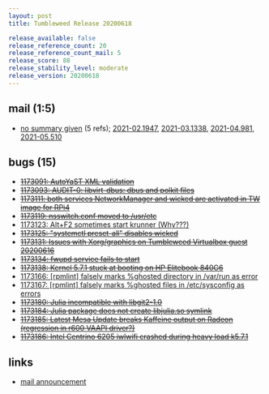 ```yaml
---
layout: post
title: Tumbleweed Release 20200618

release_available: false
release_reference_count: 20
release_reference_count_mail: 5
release_score: 88
release_stability_level: moderate
release_version: 20200618
---
```


## mail (1:5)

- [no summary given](https://github.com/boombatower/tumbleweed-review/issues/10) (5 refs); [2021-02.1947](https://github.com/boombatower/tumbleweed-review/issues/10), [2021-03.1338](https://github.com/boombatower/tumbleweed-review/issues/10), [2021-04.981](https://github.com/boombatower/tumbleweed-review/issues/10), [2021-05.510](https://github.com/boombatower/tumbleweed-review/issues/10)

## bugs (15)

<!--more-->

- ~~[1173091: AutoYaST XML validation](https://bugzilla.opensuse.org/show_bug.cgi?id=1173091)~~
- ~~[1173093: AUDIT-0: libvirt-dbus: dbus and polkit files](https://bugzilla.opensuse.org/show_bug.cgi?id=1173093)~~
- ~~[1173111: both services NetworkManager and wicked are activated in TW image for RPi4](https://bugzilla.opensuse.org/show_bug.cgi?id=1173111)~~
- ~~[1173119: nsswitch.conf moved to /usr/etc](https://bugzilla.opensuse.org/show_bug.cgi?id=1173119)~~
- [1173123: Alt+F2 sometimes start krunner (Why???)](https://bugzilla.opensuse.org/show_bug.cgi?id=1173123)
- ~~[1173125: "systemctl preset-all" disables wicked](https://bugzilla.opensuse.org/show_bug.cgi?id=1173125)~~
- ~~[1173131: Issues with Xorg/graphics on Tumbleweed Virtualbox guest 20200616](https://bugzilla.opensuse.org/show_bug.cgi?id=1173131)~~
- ~~[1173134: fwupd service fails to start](https://bugzilla.opensuse.org/show_bug.cgi?id=1173134)~~
- ~~[1173138: Kernel 5.7.1 stuck at booting on HP Elitebook 840G6](https://bugzilla.opensuse.org/show_bug.cgi?id=1173138)~~
- [1173166: \[rpmlint\] falsely marks %ghosted directory in /var/run as error](https://bugzilla.opensuse.org/show_bug.cgi?id=1173166)
- [1173167: \[rpmlint\] falsely marks %ghosted files in /etc/sysconfig as errors](https://bugzilla.opensuse.org/show_bug.cgi?id=1173167)
- ~~[1173180: Julia incompatible with libgit2-1.0](https://bugzilla.opensuse.org/show_bug.cgi?id=1173180)~~
- ~~[1173184: Julia package does not create libjulia.so symlink](https://bugzilla.opensuse.org/show_bug.cgi?id=1173184)~~
- ~~[1173185: Latest Mesa Update breaks Kaffeine output on Radeon (regression in r600 VAAPI driver?)](https://bugzilla.opensuse.org/show_bug.cgi?id=1173185)~~
- ~~[1173186: Intel Centrino 6205 iwlwifi crashed during heavy load k5.7.1](https://bugzilla.opensuse.org/show_bug.cgi?id=1173186)~~



## links

- [mail announcement](https://github.com/boombatower/tumbleweed-review/issues/10)
